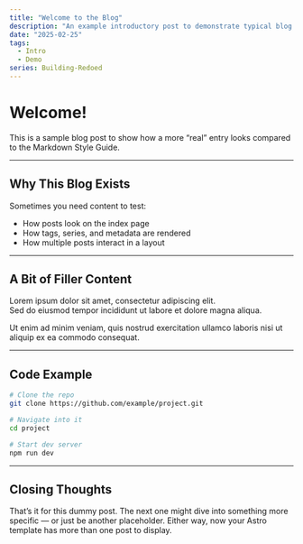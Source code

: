 ```yaml
---
title: "Welcome to the Blog"
description: "An example introductory post to demonstrate typical blog content."
date: "2025-02-25"
tags:
  - Intro
  - Demo
series: Building-Redoed
---
```


# Welcome!

This is a sample blog post to show how a more “real” entry looks compared to the Markdown Style Guide.

---

## Why This Blog Exists

Sometimes you need content to test:

- How posts look on the index page
- How tags, series, and metadata are rendered
- How multiple posts interact in a layout

---

## A Bit of Filler Content

Lorem ipsum dolor sit amet, consectetur adipiscing elit.  
Sed do eiusmod tempor incididunt ut labore et dolore magna aliqua.

Ut enim ad minim veniam, quis nostrud exercitation ullamco laboris nisi ut aliquip ex ea commodo consequat.

---

## Code Example

```bash
# Clone the repo
git clone https://github.com/example/project.git

# Navigate into it
cd project

# Start dev server
npm run dev
```

---

## Closing Thoughts

That’s it for this dummy post.
The next one might dive into something more specific — or just be another placeholder.
Either way, now your Astro template has more than one post to display.
